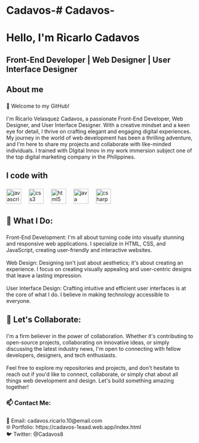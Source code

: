 # Cadavos-# Cadavos-<h1 align="left">Hello, I'm Ricarlo Cadavos</h1>

###

<h2 align="left">Front-End Developer | Web Designer | User Interface Designer</h2>

###

<h2 align="left">About me</h2>

###

<p align="left">👋 Welcome to my GitHub!<br><br>I'm Ricarlo Velasquez Cadavos, a passionate Front-End Developer, Web Designer, and User Interface Designer. With a creative mindset and a keen eye for detail, I thrive on crafting elegant and engaging digital experiences. My journey in the world of web development has been a thrilling adventure, and I'm here to share my projects and collaborate with like-minded individuals. I trained with DIgital Innov in my work immersion subject one of the top digital marketing company in the Philippines.</p>

###

<h2 align="left">I code with</h2>

###

<div align="left">
  <img src="https://cdn.jsdelivr.net/gh/devicons/devicon/icons/javascript/javascript-original.svg" height="40" alt="javascript logo"  />
  <img width="12" />
  <img src="https://cdn.jsdelivr.net/gh/devicons/devicon/icons/css3/css3-original.svg" height="40" alt="css3 logo"  />
  <img width="12" />
  <img src="https://cdn.jsdelivr.net/gh/devicons/devicon/icons/html5/html5-original.svg" height="40" alt="html5 logo"  />
  <img width="12" />
  <img src="https://cdn.jsdelivr.net/gh/devicons/devicon/icons/java/java-original.svg" height="40" alt="java logo"  />
  <img width="12" />
  <img src="https://cdn.jsdelivr.net/gh/devicons/devicon/icons/csharp/csharp-original.svg" height="40" alt="csharp logo"  />
</div>

###

<h2 align="left">🚀 What I Do:</h2>

###

<p align="left">Front-End Development: I'm all about turning code into visually stunning and responsive web applications. I specialize in HTML, CSS, and JavaScript, creating user-friendly and interactive websites.<br><br>Web Design: Designing isn't just about aesthetics; it's about creating an experience. I focus on creating visually appealing and user-centric designs that leave a lasting impression.<br><br>User Interface Design: Crafting intuitive and efficient user interfaces is at the core of what I do. I believe in making technology accessible to everyone.</p>

###

<h2 align="left">🌟 Let's Collaborate:</h2>

###

<p align="left">I'm a firm believer in the power of collaboration. Whether it's contributing to open-source projects, collaborating on innovative ideas, or simply discussing the latest industry news, I'm open to connecting with fellow developers, designers, and tech enthusiasts.<br><br>Feel free to explore my repositories and projects, and don't hesitate to reach out if you'd like to connect, collaborate, or simply chat about all things web development and design. Let's build something amazing together!</p>

###

<h3 align="left">📫 Contact Me:</h3>

###

<p align="left">📧 Email: cadavos.ricarlo.10@email.com<br>🌐 Portfolio: https://cadavos-1eaad.web.app/index.html<br>🐦 Twitter: @Cadavos8</p>

###

